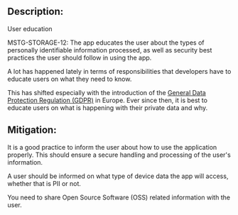 ## Description:

User education

MSTG-STORAGE-12: The app educates the user about the types of personally identifiable information processed, as well as security best practices the user should follow in using the app.

A lot has happened lately in terms of responsibilities that developers have to educate users on what they need to know.

This has shifted especially with the introduction of the [General Data Protection Regulation (GDPR)](https://gdpr-info.eu/ "GDPR") in Europe. Ever since then, it is best to educate users on what is happening with their private data and why.


## Mitigation:

It is a good practice to inform the user about how to use the application properly. This should ensure a secure handling and processing of the user's information.

A user should be informed on what type of device data the app will access, whether that is PII or not.

You need to share Open Source Software (OSS) related information with the user.
